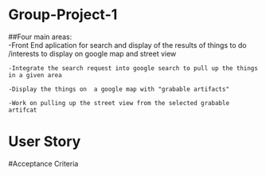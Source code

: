 # Group-Project-1

##Four main areas:  
	-Front End aplication for search and display of the results of things to do /interests to display on google map and street view
	
	-Integrate the search request into google search to pull up the things in a given area
	
	-Display the things on  a google map with "grabable artifacts"
	
	-Work on pulling up the street view from the selected grabable artifcat
	

# User Story


#Acceptance Criteria
